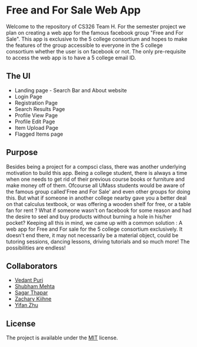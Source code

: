 # Free and For Sale Web App
Welcome to the repository of CS326 Team H. For the semester project we plan on creating a web app for the famous facebook group "Free and For Sale". This app is exclusive to the 5 college consortium and hopes to make the features of the group accessible to everyone in the 5 college consortium whether the user is on facebook or not.
The only pre-requisite to access the web app is to have a 5 college email ID.

## The UI 
* Landing page - Search Bar and About website  
* Login Page
* Registration Page
* Search Results Page
* Profile View Page
* Profile Edit Page
* Item Upload Page
* Flagged Items page

## Purpose
Besides being a project for a compsci class, there was another underlying motivation to build this app. Being a college student, there is always a time when one needs to get rid of their previous course books or furniture and make money off of them. Ofcourse all UMass students would be aware of the famous group called'Free and For Sale' and even other groups for doing this. But what if someone in another college nearby gave you a better deal on that calculus textbook, or was offering a wooden shelf for free, or a table fan for rent ? What if someone wasn't on facebook for some reason and had the desire to seel and buy products without burning a hole in his/her pocket? Keeping all this in mind, we came up with a common solution : A web app for Free and For sale for the 5 college consortium exclusively. It doesn't end there, it may not necessarily be a material object, could be tutoring sessions, dancing lessons, driving tutorials and so much more! The possibilities are endless!

## Collaborators
* [Vedant Puri](https://github.com/vedantpuri)
* [Shubham Mehta](https://github.com/Shubham617)
* [Sagar Thapar](https://github.com/sdthapar)
* [Zachary Kiihne](https://github.com/zkiihne)
* [Yifan Zhu](https://github.com/zhuyifan)

## License
The project is available under the [MIT](https://github.com/vedantpuri/ffs-web/blob/master/LICENSE) license.
